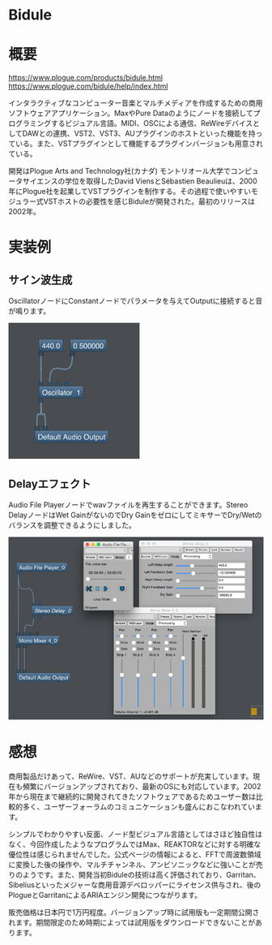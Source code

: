 Bidule
===

# 概要

https://www.plogue.com/products/bidule.html  
https://www.plogue.com/bidule/help/index.html

インタラクティブなコンピューター音楽とマルチメディアを作成するための商用ソフトウェアアプリケーション。MaxやPure Dataのようにノードを接続してプログラミングするビジュアル言語。MIDI、OSCによる通信、ReWireデバイスとしてDAWとの連携、VST2、VST3、AUプラグインのホストといった機能を持っている。また、VSTプラグインとして機能するプラグインバージョンも用意されている。

開発はPlogue Arts and Technology社(カナダ)
モントリオール大学でコンピュータサイエンスの学位を取得したDavid ViensとSébastien Beaulieuは、2000年にPlogue社を起業してVSTプラグインを制作する。その過程で使いやすいモジュラー式VSTホストの必要性を感じBiduleが開発された。最初のリリースは2002年。

# 実装例

## サイン波生成

OscillatorノードにConstantノードでパラメータを与えてOutputに接続すると音が鳴ります。

![sine](sine.png)

## Delayエフェクト

Audio File Playerノードでwavファイルを再生することができます。Stereo DelayノードはWet GainがないのでDry GainをゼロにしてミキサーでDry/Wetのバランスを調整できるようにしました。

![delay](delay.png)


# 感想

商用製品だけあって、ReWire、VST、AUなどのサポートが充実しています。現在も頻繁にバージョンアップされており、最新のOSにも対応しています。2002年から現在まで継続的に開発されてきたソフトウェアであるためユーザー数は比較的多く、ユーザーフォーラムのコミュニケーションも盛んにおこなわれています。

シンプルでわかりやすい反面、ノード型ビジュアル言語としてはさほど独自性はなく、今回作成したようなプログラムではMax、REAKTORなどに対する明確な優位性は感じられませんでした。公式ページの情報によると、FFTで周波数領域に変換した後の操作や、マルチチャンネル、アンビソニックなどに強いことが売りのようです。また、開発当初Biduleの技術は高く評価されており、Garritan、Sibeliusといったメジャーな商用音源デベロッパーにライセンス供与され、後のPlogueとGarritanによるARIAエンジン開発につながります。

販売価格は日本円で1万円程度。バージョンアップ時に試用版も一定期間公開されます。期間限定のため時期によっては試用版をダウンロードできないことがあります。

